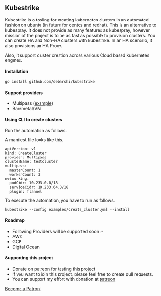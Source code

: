 ## Kubestrike

Kubestrike is a tooling for creating kubernetes clusters in an automated fashion on ubuntu (in future for centos and redhat).
This is an alternative to kubespray. 
It does not provide as many features as kubespray, however mission of the project is to be as fast as possible to provision clusters.
You can create HA and Non-HA clusters with kubestrike.
In an HA scenario, it also provisions an HA Proxy.

Also, it support cluster creation across various Cloud based kubernetes engines.

#### Installation

```.env
go install github.com/debarshi/kubestrike
```

#### Support providers

- Multipass ([example](https://github.com/debarshibasak/kubestrike/tree/master/example/multipass))
- Baremetal/VM

#### Using CLI to create clusters 

Run the automation as follows.

A manifest file looks like this.
```
apiVersion: v1
kind: CreateCluster
provider: Multipass
clusterName: testcluster
multipass:
  masterCount: 1
  workerCount: 3
networking:
  podCidr: 10.233.0.0/18
  serviceCidr: 10.233.64.0/18
  plugin: flannel
```

To execute the automation, you have to run as follows.

```
kubestrike --config examples/create_cluster.yml --install
```

#### Roadmap
- Following Providers will be supported soon :-
- AWS
- GCP
- Digital Ocean

#### Supporting this project
- Donate on patreon for testing this project
- If you want to join this project, please feel free to create pull requests.
- You can support my effort with donation at [patreon](https://www.patreon.com/bePatron?u=31747625)


<a href="https://www.patreon.com/bePatron?u=31747625" data-patreon-widget-type="become-patron-button">Become a Patron!</a><script async src="https://c6.patreon.com/becomePatronButton.bundle.js"></script>

